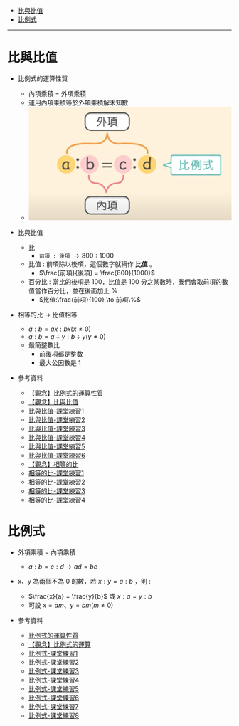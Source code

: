 * [比與比值](#比與比值)
* [比例式](#比例式)

---

# 比與比值

- 比例式的運算性質
	- 內項乘積 = 外項乘積
	- 運用內項乘積等於外項乘積解未知數
  - ![比例式、內項、外項-康軒版](https://github.com/aquariusCCA/mathematics/blob/main/%E5%88%9D%E4%B8%80%E6%95%B8%E5%AD%B8/%E6%AF%94%E8%88%87%E6%AF%94%E4%BE%8B%E5%BC%8F/images/%E6%AF%94%E4%BE%8B%E5%BC%8F%E3%80%81%E5%85%A7%E9%A0%85%E3%80%81%E5%A4%96%E9%A0%85-%E5%BA%B7%E8%BB%92%E7%89%88.png?raw=true "比例式、內項、外項-康軒版")


- 比與比值
	- 比
		- `前項 : 後項` $\to 800 : 1000$
	- 比值 : 前項除以後項，這個數字就稱作 **比值** 。
		- $\frac{前項}{後項} = \frac{800}{1000}$
	- 百分比 : 當比的後項是 100，比值是 100 分之某數時，我們會取前項的數值當作百分比，並在後面加上 %
		- $比值:\frac{前項}{100} \to 前項\%$
		
- 相等的比 $\to$ 比值相等
	- $a : b = ax : bx (x \neq 0)$
	- $a : b = a \div y : b \div y (y \neq 0)$
	- 最簡整數比
		- 前後項都是整數
		- 最大公因數是 1

- 參考資料
  - [【觀念】比例式的運算性質](https://www.youtube.com/watch?v=-7HVxER-rb0 "【觀念】比例式的運算性質")
  - [【觀念】比與比值](https://www.youtube.com/watch?v=NTs5pelwKJc "【觀念】比與比值")
  - [比與比值-課堂練習1](https://www.junyiacademy.org/article/bed9a4649fbb4726a37b73b9599c72a5 "比與比值-課堂練習1")
  - [比與比值-課堂練習2](https://www.junyiacademy.org/article/aeb67d312b8641558cd3938bbd171831 "比與比值-課堂練習2")
  - [比與比值-課堂練習3](https://www.junyiacademy.org/article/9ceca528587f4f13881f9ccda5f927a9 "比與比值-課堂練習3")
  - [比與比值-課堂練習4](https://www.junyiacademy.org/article/4830ea5fc6eb4cedbd14e8a09cf799b3 "比與比值-課堂練習4")
  - [比與比值-課堂練習5](https://www.junyiacademy.org/article/7cf56c014ede4d6bbcf39924c535f988 "比與比值-課堂練習5")
  - [比與比值-課堂練習6](https://www.junyiacademy.org/article/602ea237f6ec492bbe33cb949d6acdf1 "比與比值-課堂練習6")
  - [【觀念】相等的比](https://www.youtube.com/watch?v=CgLdZpnr_h8 "【觀念】相等的比")
  - [相等的比-課堂練習1](https://www.junyiacademy.org/article/2794208dce9c4bbeb9c0b36cfe9a3c79 "相等的比-課堂練習1")
  - [相等的比-課堂練習2](https://www.junyiacademy.org/article/8230c92ca96644a2957dbcc7dc09a29f "相等的比-課堂練習2")
  - [相等的比-課堂練習3](https://www.junyiacademy.org/article/fc81abccd3894446ac28958ce2cd505b "相等的比-課堂練習3")
  - [相等的比-課堂練習4](https://www.junyiacademy.org/article/461d5fd08f73462593631060dd685d45 "相等的比-課堂練習4")

# 比例式

- 外項乘積 = 內項乘積
  - $a : b = c : d \to ad = bc$ 

- x、y 為兩個不為 0 的數，若 $x:y=a:b$ ，則 :
	- $\frac{x}{a} = \frac{y}{b}$ 或 $x:a=y:b$
	- 可設 $x=am 、 y=bm (m \neq 0)$

- 參考資料
  - [比例式的運算性質](https://www.junyiacademy.org/article/3418fa162b794eada782f97db62521d7 "比例式的運算性質")
  - [【觀念】比例式的運算](https://www.youtube.com/watch?v=s-W59HwwjQ0 "【觀念】比例式的運算")
  - [比例式-課堂練習1](https://www.junyiacademy.org/article/cb26f72592ef44d1b3ed04ed6524aabc "比例式-課堂練習1")
  - [比例式-課堂練習2](https://www.junyiacademy.org/article/1526602c36474f1f835c8b98ea34c9ad "比例式-課堂練習2")
  - [比例式-課堂練習3](https://www.junyiacademy.org/article/75783dce940242eca0a6e266c57c208a "比例式-課堂練習3")
  - [比例式-課堂練習4](https://www.junyiacademy.org/article/2b3b85959e6d476bb1d122ea540d1fb8 "比例式-課堂練習4")
  - [比例式-課堂練習5](https://www.junyiacademy.org/article/428f8d5c2cf641c69ee7c8d2969bbd06 "比例式-課堂練習5")
  - [比例式-課堂練習6](https://www.junyiacademy.org/article/06b54494b89144cb8cf650de14eae604 "比例式-課堂練習6")
  - [比例式-課堂練習7](https://www.junyiacademy.org/article/e0e72db8e82248f897c33768dea107c2 "比例式-課堂練習7")
  - [比例式-課堂練習8](https://www.junyiacademy.org/article/0845aa3a8549410181915d0df0f412af "比例式-課堂練習8")